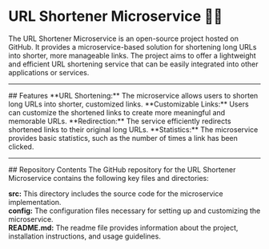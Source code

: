# URL Shortener Microservice 🔗🔗

The URL Shortener Microservice is an open-source project hosted on GitHub. It provides a microservice-based solution for shortening long URLs into shorter, more manageable links. The project aims to offer a lightweight and efficient URL shortening service that can be easily integrated into other applications or services.
<hr/>
## Features
**URL Shortening:** The microservice allows users to shorten long URLs into shorter, customized links.  
**Customizable Links:** Users can customize the shortened links to create more meaningful and memorable URLs.  
**Redirection:** The service efficiently redirects shortened links to their original long URLs.  
**Statistics:** The microservice provides basic statistics, such as the number of times a link has been clicked.  
<hr/>
## Repository Contents
The GitHub repository for the URL Shortener Microservice contains the following key files and directories:  

**src:** This directory includes the source code for the microservice implementation.  
**config:** The configuration files necessary for setting up and customizing the microservice.  
**README.md:** The readme file provides information about the project, installation instructions, and usage guidelines.  

